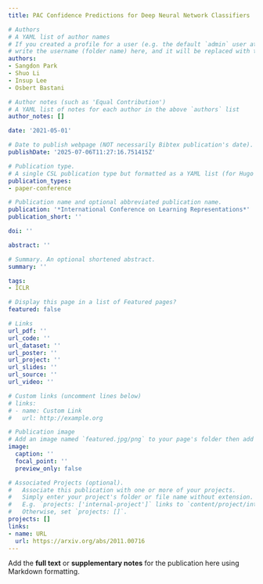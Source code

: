 ```yaml
---
title: PAC Confidence Predictions for Deep Neural Network Classifiers

# Authors
# A YAML list of author names
# If you created a profile for a user (e.g. the default `admin` user at `content/authors/admin/`), 
# write the username (folder name) here, and it will be replaced with their full name and linked to their profile.
authors:
- Sangdon Park
- Shuo Li
- Insup Lee
- Osbert Bastani

# Author notes (such as 'Equal Contribution')
# A YAML list of notes for each author in the above `authors` list
author_notes: []

date: '2021-05-01'

# Date to publish webpage (NOT necessarily Bibtex publication's date).
publishDate: '2025-07-06T11:27:16.751415Z'

# Publication type.
# A single CSL publication type but formatted as a YAML list (for Hugo requirements).
publication_types:
- paper-conference

# Publication name and optional abbreviated publication name.
publication: '*International Conference on Learning Representations*'
publication_short: ''

doi: ''

abstract: ''

# Summary. An optional shortened abstract.
summary: ''

tags:
- ICLR

# Display this page in a list of Featured pages?
featured: false

# Links
url_pdf: ''
url_code: ''
url_dataset: ''
url_poster: ''
url_project: ''
url_slides: ''
url_source: ''
url_video: ''

# Custom links (uncomment lines below)
# links:
# - name: Custom Link
#   url: http://example.org

# Publication image
# Add an image named `featured.jpg/png` to your page's folder then add a caption below.
image:
  caption: ''
  focal_point: ''
  preview_only: false

# Associated Projects (optional).
#   Associate this publication with one or more of your projects.
#   Simply enter your project's folder or file name without extension.
#   E.g. `projects: ['internal-project']` links to `content/project/internal-project/index.md`.
#   Otherwise, set `projects: []`.
projects: []
links:
- name: URL
  url: https://arxiv.org/abs/2011.00716
---
```


Add the **full text** or **supplementary notes** for the publication here using Markdown formatting.
